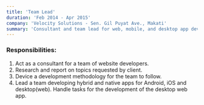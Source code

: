 ```yaml
---
title: 'Team Lead'
duration: 'Feb 2014 - Apr 2015'
company: 'Velocity Solutions - Sen. Gil Puyat Ave., Makati'
summary: 'Consultant and team lead for web, mobile, and desktop app development, overseeing methodology design, research, and project execution.'
---
```

### Responsibilities:
1. Act as a consultant for a team of website developers.
2. Research and report on topics requested by client.
3. Device a development methodology for the team to follow.
4. Lead a team developing hybrid and native apps for Android, iOS and desktop(web). Handle tasks for the development of the desktop web app.
